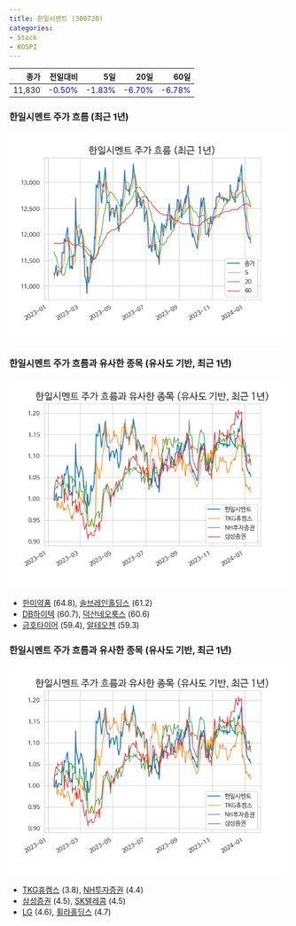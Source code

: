 ```yaml
---
title: 한일시멘트 (300720)
categories:
- Stock
- KOSPI
---
```


|종가|전일대비|5일|20일|60일|
|---:|-------:|--:|---:|---:|
|11,830|<span style="color: blue">-0.50%</span>|<span style="color: blue">-1.83%</span>|<span style="color: blue">-6.70%</span>|<span style="color: blue">-6.78%</span>|

<!-- more -->
### 한일시멘트 주가 흐름 (최근 1년)
![300720](/assets/images/stock/300720.png)


### 한일시멘트 주가 흐름과 유사한 종목 (유사도 기반, 최근 1년)
![300720](/assets/images/stock/300720_sim.png)

- [한미약품](/128940/) (64.8), [솔브레인홀딩스](/036830/) (61.2)
- [DB하이텍](/000990/) (60.7), [덕산네오룩스](/213420/) (60.6)
- [금호타이어](/073240/) (59.4), [알테오젠](/196170/) (59.3)


### 한일시멘트 주가 흐름과 유사한 종목 (유사도 기반, 최근 1년)
![300720](/assets/images/stock/300720_sim.png)

- [TKG휴켐스](/069260/) (3.8), [NH투자증권](/005940/) (4.4)
- [삼성증권](/016360/) (4.5), [SK텔레콤](/017670/) (4.5)
- [LG](/003550/) (4.6), [휠라홀딩스](/081660/) (4.7)